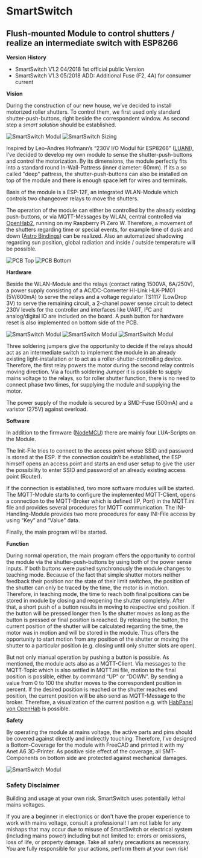 # SmartSwitch
## Flush-mounted Module to control shutters / realize an intermediate switch with ESP8266

**Version History**

- SmartSwitch V1.2  04/2018   1st official public Version
- SmartSwitch V1.3  05/2018   ADD: Additional Fuse (F2, 4A) for consumer current

**Vision**

During the construction of our new house, we’ve decided to install motorized roller shutters. To control them, we first used only standard shutter-push-buttons, right beside the correspondent window. As second step a *smart solution* should be established.

![SmartSwitch Modul](/images/SmartSwitch_with_Cover.jpg)   ![SmartSwitch Sizing](/images/size.png)

Inspired by Leo-Andres Hofmann’s “230V I/O Modul für ESP8266” ([LUANI](https://luani.de/projekte/esp8266-hvio/)), I’ve decided to develop my own module to sense the shutter-push-buttons and control the motorization.
By its dimensions, the module perfectly fits into a standard round In-Wall-Pattress (inner diameter: 60mm). If its a so called "deep" pattress, the shutter-push-buttons can also be installed on top of the module and there is enough space left for wires and terminals.

Basis of the module is a ESP-12F, an integrated WLAN-Module which controls two changeover relays to move the shutters. 

The operation of the module can either be controlled by the already existing push-buttons, or via MQTT-Messages by WLAN, central controlled via [OpenHab2](https://docs.openhab.org/index.html), running on my Raspberry Pi Zero W. Therefore, a movement of the shutters regarding time or special events, for example time of dusk and down ([Astro Bindings](https://docs.openhab.org/addons/bindings/astro/readme.html)) can be realized. Also an automatized shadowing regarding sun position, global radiation and inside / outside temperature will be possible.

![PCB Top](/images/Top.png)   ![PCB Bottom](/images/Bottom.png)


**Hardware**

Beside the WLAN-Module and the relays (contact rating 1500VA, 6A/250V), a power supply consisting of a AC/DC-Converter HI-Link HLK-PM01 (5V/600mA) to serve the relays and a voltage regulator TS1117 (LowDrop 3V) to serve the remaining circuit, a 2-chanel power sense circuit to detect 230V levels for the controller and interfaces like UART, I²C and analog/digital IO are included on the board. A push button for hardware reset is also implemented on bottom side of the PCB.

![SmartSwitch Modul](/images/SmartSwitch_Top.jpg)     ![SmartSwitch Modul](/images/SmartSwitch_Bottom.jpg)     ![SmartSwitch Modul](/images/SmartSwitch_Reset.jpg)

Three soldering jumpers give the opportunity to decide if the relays should act as an intermediate switch to implement the module in an already existing light-installation or to act as a roller-shutter-controlling device. Therefore, the first relay powers the motor during the second relay controls moving direction. Via a fourth soldering Jumper it is possible to supply mains voltage to the relays, so for roller shutter function, there is no need to connect phase two times, for supplying the module and supplying the motor. 

The power supply of the module is secured by a SMD-Fuse (500mA) and a varistor (275V) against overload.

**Software**

In addition to the firmware ([NodeMCU](https://nodemcu.readthedocs.io/en/master/)) there are mainly four LUA-Scripts on the Module.

The Init-File tries to connect to the access point whose SSID and password is stored at the ESP. If the connection couldn’t be established, the ESP himself opens an access point and starts an end user setup to give the user the possibility to enter SSID and password of an already existing access point (Router).

If the connection is established, two more software modules will be started. The MQTT-Module starts to configure the implemented MQTT-Client, opens a connection to the MQTT-Broker which is defined (IP, Port) in the MQTT.ini file and provides several procedures for MQTT communication. The INI-Handling-Module provides two more procedures for easy INI-File access by using “Key” and “Value” data.

Finally, the main program will be started.

**Function**

During normal operation, the main program offers the opportunity to control the module via the shutter-push-buttons by using both of the power sense inputs. If both buttons were pushed synchronously the module changes to teaching mode. Because of the fact that simple shutter motors neither feedback their position nor the state of their limit switches, the position of the shutter can only be traced by the time, the motor is in motion. Therefore, in teaching mode, the time to reach both final positions can be stored in module by closing and reopening the shutter completely.
After that, a short push of a button results in moving to respective end position. If the button will be pressed longer then 1s the shutter moves as long as the button is pressed or final position is reached. By releasing the button, the current position of the shutter will be calculated regarding the time, the motor was in motion and will be stored in the module. Thus offers the opportunity to start motion from any position of the shutter or moving the shutter to a particular position (e.g. closing until only shutter slots are open).

But not only manual operation by pushing a button is possible. As mentioned, the module acts also as a MQTT-Client. Via messages to the MQTT-Topic which is also settled in MQTT.ini file, motion to the final position is possible, either by command “UP” or “DOWN”. By sending a value from 0 to 100 the shutter moves to the correspondent position in percent. If the desired position is reached or the shutter reaches end position, the current position will be also send as MQTT-Message to the broker. Therefore, a visualization of the current position e.g. with  [HabPanel von OpenHab](https://docs.openhab.org/addons/uis/habpanel/readme.html) is possible.

**Safety**

By operating the module at mains voltage, the active parts and pins should be covered against directly and indirectly touching. Therefore, I’ve designed a Bottom-Coverage for the module with FreeCAD and printed it with my Anet A6 3D-Printer. As positive side effect of the coverage, all SMT-Components on bottom side are protected against mechanical damages.

![SmartSwitch Modul](/images/Cover_of_SmartSwitch.jpg)


### Safety Disclaimer

Building and usage at your own risk. SmartSwitch uses potentially lethal mains voltages.

If you are a beginner in electronics or don't have the proper experience to work with mains voltage, consult a professional! I am not liable for any mishaps that may occur due to misuse of SmartSwitch or electrical system (including mains power) including but not limited to: errors or omissions, loss of life, or property damage. Take all safety precautions as necessary. You are fully responsible for your actions, perform them at your own risk!
